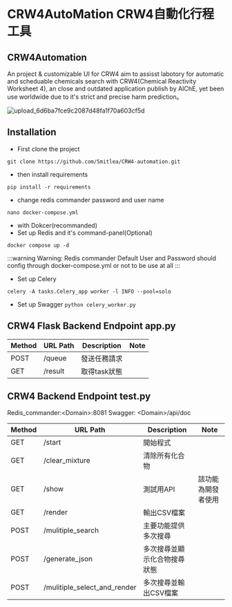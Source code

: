# CRW4AutoMation CRW4自動化行程工具 

## CRW4Automation
An project & customizable UI for CRW4 aim to assisst labotory for automatic and scheduable chemicals search with CRW4(Chemical Reactivity Worksheet 4), an close and outdated application publish by AIChE, yet been use worldwide due to it's strict and precise harm prediction。

![upload_6d6ba7fce9c2087d48fa1f70a603cf5d](https://github.com/user-attachments/assets/421fd7bf-9cbe-4ca5-9cae-189fd55db90c)

## Installation

- First clone the project
```CMD= 
git clone https://github.com/Smitlea/CRW4-automation.git 
```

- then install requirements
```CMD=
pip install -r requirements
```
- change redis commander password and user name
```CMD=
nano docker-compose.yml
```

- with Dokcer(recommanded)
- Set up Redis and it's command-panel(Optional)
```CMD=
docker compose up -d
```
:::warning
Warning:
Redis commander Default User and Password should config
through docker-compose.yml or not to be use at all
:::

- Set up Celery 
```CMD=
celery -A tasks.Celery_app worker -l INFO --pool=solo
```

- Set up Swagger
``` python celery_worker.py ```


## CRW4 Flask Backend Endpoint app.py 

| Method | URL Path | Description | Note |
| - | - | - | - |
| POST | /queue| 發送任務請求 |  |
| GET | /result | 取得task狀態 |  |

## CRW4 Backend Endpoint test.py

Redis_commander:\<Domain>\:8081
Swagger: \<Domain\>/api/doc  

| Method | URL Path | Description | Note |
| - | - | - | - |
| GET | /start | 開始程式 | 
| GET | /clear_mixture | 清除所有化合物 | |
| GET | /show | 測試用API | 該功能為開發者使用 |
| GET | /render | 輸出CSV檔案 |  |
| POST | /mulitiple_search | 主要功能提供多次搜尋|  |
| POST | /generate_json | 多次搜尋並顯示化合物搜尋狀態 |  |
| POST | /mulitiple_select_and_render | 多次搜尋並輸出CSV檔案|  |


